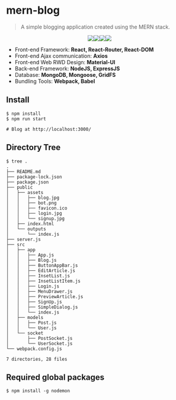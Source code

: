 # mern-blog

> A simple blogging application created using the MERN stack.

<p align=center>
<a target="_blank" title="MongoDB"><img src="https://img.shields.io/badge/mongo-darkgreen"></a><a target="_blank" title="ExpressJS"><img src="https://img.shields.io/badge/express-red"></a><a target="_blank" title="ReactJS"><img src="https://img.shields.io/badge/react-blue"></a><a target="_blank" title="NodeJS"><img src="https://img.shields.io/badge/node-green"></a>
</p>  

- Front-end Framework: **React, React-Router, React-DOM**
- Front-end Ajax communication: **Axios**
- Front-end Web RWD Design: **Material-UI**
- Back-end Framework: **NodeJS, ExpressJS**
- Database: **MongoDB, Mongoose, GridFS**
- Bundling Tools: **Webpack, Babel**

## Install

```Shell
$ npm install
$ npm run start

# Blog at http://localhost:3000/
```

## Directory Tree

```
$ tree .
.
├── README.md
├── package-lock.json
├── package.json
├── public
│   ├── assets
│   │   ├── blog.jpg
│   │   ├── bot.png
│   │   ├── favicon.ico
│   │   ├── login.jpg
│   │   └── signup.jpg
│   ├── index.html
│   └── outputs
│       └── index.js
├── server.js
├── src
│   ├── app
│   │   ├── App.js
│   │   ├── Blog.js
│   │   ├── ButtonAppBar.js
│   │   ├── EditArticle.js
│   │   ├── InsetList.js
│   │   ├── InsetListItem.js
│   │   ├── Login.js
│   │   ├── MenuDrawer.js
│   │   ├── PreviewArticle.js
│   │   ├── SignUp.js
│   │   ├── SimpleDialog.js
│   │   └── index.js
│   ├── models
│   │   ├── Post.js
│   │   └── User.js
│   └── socket
│       ├── PostSocket.js
│       └── UserSocket.js
└── webpack.config.js

7 directories, 28 files
```

## Required global packages

```shell
$ npm install -g nodemon
```
